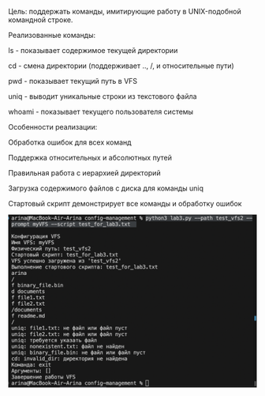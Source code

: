 Цель: поддержать команды, имитирующие работу в UNIX-подобной
командной строке.

Реализованные команды:

ls - показывает содержимое текущей директории

cd - смена директории (поддерживает .., /, и относительные пути)

pwd - показывает текущий путь в VFS

uniq - выводит уникальные строки из текстового файла

whoami - показывает текущего пользователя системы

Особенности реализации:

Обработка ошибок для всех команд

Поддержка относительных и абсолютных путей

Правильная работа с иерархией директорий

Загрузка содержимого файлов с диска для команды uniq

Стартовый скрипт демонстрирует все команды и обработку ошибок

![alt text](image-4.png)